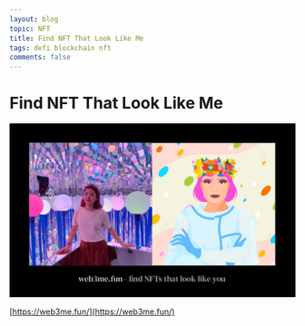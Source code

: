```yaml
---
layout: blog
topic: NFT
title: Find NFT That Look Like Me
tags: defi blockchain nft
comments: false
---
```


# Find NFT That Look Like Me

![nft-like-me](/assets/nft-like-me.jpg)

[https://web3me.fun/](https://web3me.fun/)
